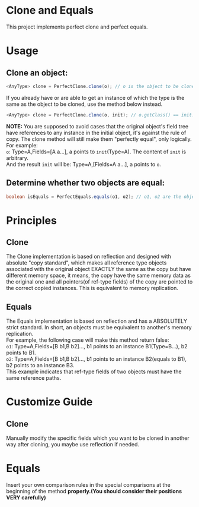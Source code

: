 # Clone and Equals
This project implements perfect clone and perfect equals.

# Usage
## Clone an object:
```java
<AnyType> clone = PerfectClone.clone(o); // o is the object to be cloned
```
If you already have or are able to get an instance of which the type is the same as the object to be cloned, use the method below instead.  
```java
<AnyType> clone = PerfectClone.clone(o, init); // o.getClass() == init.getClass()
```
**NOTE:** You are supposed to avoid cases that the original object's field tree have references to any instance in the initial object, it's against the rule of copy. The clone method will still make them "perfectly equal", only logically. For example:  
`o`: Type=A,Fields=[A a...], a points to `init`(Type=A). The content of `init` is arbitrary.  
And the result `init` will be: Type=A,[Fields=A a...], a points to `o`.
## Determine whether two objects are equal:
```java
boolean isEquals = PerfectEquals.equals(o1, o2); // o1, o2 are the objects to be compared.
```

# Principles
## Clone
The Clone implementation is based on reflection and designed with absolute "copy standard", which makes all reference type objects associated with the original object EXACTLY the same as the copy but have different memory space, it means, the copy have the same memory data as the original one and all pointers(of ref-type fields) of the copy are pointed to the correct copied instances. This is equivalent to memory replication.
## Equals
The Equals implementation is based on reflection and has a ABSOLUTELY strict standard. In short, an objects must be equivalent to another's memory replication.  
For example, the following case will make this method return false:  
`o1`: Type=A,Fields=[B b1,B b2]..., b1 points to an instance B1(Type=B...), b2 points to B1.  
`o2`: Type=A,Fields=[B b1,B b2]..., b1 points to an instance B2(equals to B1), b2 points to an instance B3.  
This example indicates that ref-type fields of two objects must have the same reference paths.

# Customize Guide
## Clone
Manually modify the specific fields which you want to be cloned in another way after cloning, you maybe use reflection if needed.
# Equals
Insert your own comparison rules in the special comparisons at the beginning of the method **properly.(You should consider their positions VERY carefully)**

